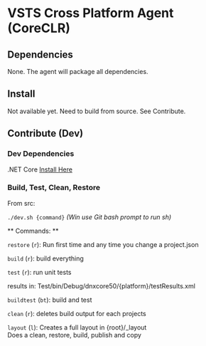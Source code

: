 # VSTS Cross Platform Agent (CoreCLR)

## Dependencies

None.  The agent will package all dependencies.

## Install

Not available yet.  Need to build from source.  See Contribute.

## Contribute (Dev)

### Dev Dependencies

.NET Core [Install Here](https://dotnet.github.io/getting-started/)  

### Build, Test, Clean, Restore 

From src:

`./dev.sh {command}` _(Win use Git bash prompt to run sh)_
  
** Commands: **

`restore` (`r`): Run first time and any time you change a project.json  

`build` (`r`):   build everything  

`test` (`r`):    run unit tests
        
  results in: 
  Test/bin/Debug/dnxcore50/{platform}/testResults.xml

`buildtest` (`bt`): build and test

`clean` (`r`):   deletes build output for each projects
 
`layout` (`l`): Creates a full layout in {root}/_layout  
   Does a clean, restore, build, publish and copy
  


